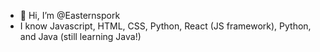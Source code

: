 - 👋 Hi, I’m @Easternspork
- I know Javascript, HTML, CSS, Python, React (JS framework), Python, and Java (still learning Java!)
<!---
Easternspork/Easternspork is a ✨ special ✨ repository because its `README.md` (this file) appears on your GitHub profile.
You can click the Preview link to take a look at your changes.
--->
